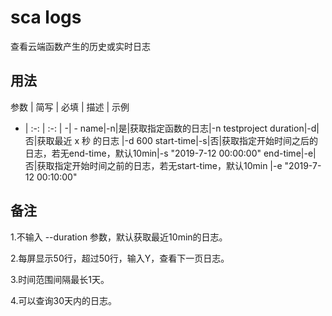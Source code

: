 # sca logs

查看云端函数产生的历史或实时日志

## 用法

 参数 | 简写 | 必填 | 描述 | 示例
 - | :-: | :-: | -| -
 name|-n|是|获取指定函数的日志|-n testproject
 duration|-d|否|获取最近 x 秒 的日志	|-d 600
 start-time|-s|否|获取指定开始时间之后的日志，若无end-time，默认10min|-s "2019-7-12 00:00:00"
 end-time|-e|否|获取指定开始时间之前的日志，若无start-time，默认10min	|-e "2019-7-12 00:10:00"

## 备注

1.不输入 --duration 参数，默认获取最近10min的日志。

2.每屏显示50行，超过50行，输入Y，查看下一页日志。

3.时间范围间隔最长1天。

4.可以查询30天内的日志。